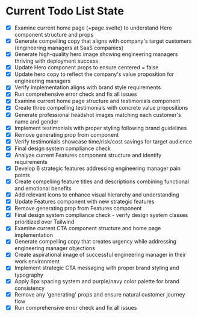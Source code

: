 <!-- DO NOT EDIT - Managed by todo_list tool -->
<!-- Updated: 2025-09-29T08:25:22.994Z -->

# Current Todo List State

- [x] Examine current home page (+page.svelte) to understand Hero component structure and props
- [x] Generate compelling copy that aligns with company's target customers (engineering managers at SaaS companies)
- [x] Generate high-quality hero image showing engineering managers thriving with deployment success
- [x] Update Hero component props to ensure centered = false
- [x] Update hero copy to reflect the company's value proposition for engineering managers
- [x] Verify implementation aligns with brand style requirements
- [x] Run comprehensive error check and fix all issues
- [x] Examine current home page structure and testimonials component
- [x] Create three compelling testimonials with concrete value propositions
- [x] Generate professional headshot images matching each customer's name and gender
- [x] Implement testimonials with proper styling following brand guidelines
- [x] Remove generating prop from component
- [x] Verify testimonials showcase time/risk/cost savings for target audience
- [x] Final design system compliance check
- [x] Analyze current Features component structure and identify requirements
- [x] Develop 6 strategic features addressing engineering manager pain points
- [x] Create compelling feature titles and descriptions combining functional and emotional benefits
- [x] Add relevant icons to enhance visual hierarchy and understanding
- [x] Update Features component with new strategic features
- [x] Remove generating prop from Features component
- [x] Final design system compliance check - verify design system classes prioritized over Tailwind
- [x] Examine current CTA component structure and home page implementation
- [x] Generate compelling copy that creates urgency while addressing engineering manager objections
- [x] Create aspirational image of successful engineering manager in their work environment
- [x] Implement strategic CTA messaging with proper brand styling and typography
- [x] Apply 8px spacing system and purple/navy color palette for brand consistency
- [x] Remove any 'generating' props and ensure natural customer journey flow
- [x] Run comprehensive error check and fix all issues

